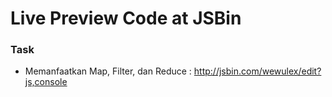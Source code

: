 # Live Preview Code at JSBin

### Task

- Memanfaatkan Map, Filter, dan Reduce : http://jsbin.com/wewulex/edit?js,console
